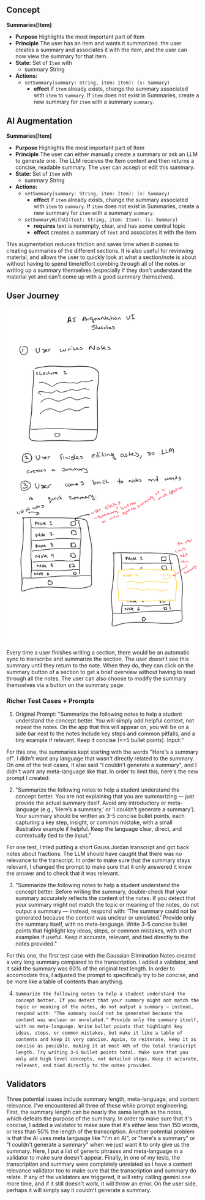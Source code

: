 ## Concept
**Summaries[Item]**
- **Purpose** Highlights the most important part of Item
- **Principle** The user has an item and wants it summarized.  the user creates a summary and associates it with the item, and the user can now view the summary for that item.
- **State:** Set of `Item` with 
    - summary String  
- **Actions:**
    - `setSummary(summary: String, item: Item): (s: Summary)`
        - **effect** if `item` already exists, change the summary associated with `item` to `summary`.  If `item` does not exist in Summaries, create a new summary for `item` with a summary `summary`.

## AI Augmentation
**Summaries[Item]**
- **Purpose** Highlights the most important part of Item
- **Principle** The user can either manually create a summary or ask an LLM to generate one. The LLM receives the Item content and then returns a concise, readable summary. The user can accept or edit this summary.
- **State:** Set of `Item` with 
    - summary String  
- **Actions:**
    - `setSummary(summary: String, item: Item): (s: Summary)`
        - **effect** if `item` already exists, change the summary associated with `item` to `summary`.  If `item` does not exist in Summaries, create a new summary for `item` with a summary `summary`.
    - `setSummaryWithAI(text: String, item: Item): (s: Summary)`
        - **requires** text is nonempty, clear, and has some central topic
        - **effect** creates a summary of `text` and associates it with the item


This augmentation reduces friction and saves time when it comes to creating summaries of the different sections.  It is also useful for reviewing material, and allows the user to quickly look at what a section/note is about without having to spend time/effort combing through all of the notes or writing up a summary themselves (especially if they don't understand the material yet and can't come up with a good summary themselves).


## User Journey

![User Journey](./userJourney.PNG)

Every time a user finishes writing a section, there would be an automatic sync to transcribe and summarize the section.  The user doesn't see this summary until they return to the note. When they do, they can click on the summary button of a section to get a brief overview without having to read through all the notes. The user can also choose to modify the summary themselves via a button on the summary page.


### Richer Test Cases + Prompts
1. Original Prompt: "Summarize the following notes to help a student understand the concept better. You will simply add helpful context, not repeat the notes.  On the app that this will appear on, you will be on a side bar next to the notes Include key steps and common pitfalls, and a tiny example if relevant.  Keep it concise (<=5 bullet points). Input:"

For this one, the summaries kept starting with the words "Here's a summary of".  I didn't want any language that wasn't directly related to the summary.  On one of the test cases, it also said "I couldn't generate a summary", and I didn't want any meta-language like that.  In order to limit this, here's the new prompt I created:

2. "Summarize the following notes to help a student understand the concept better. You are not explaining that you are summarizing — just provide the actual summary itself. Avoid any introductory or meta-language (e.g., ‘Here’s a summary,’ or ‘I couldn’t generate a summary’). Your summary should be written as 3–5 concise bullet points, each capturing a key step, insight, or common mistake, with a small illustrative example if helpful. Keep the language clear, direct, and contextually tied to the input."


For one test, I tried putting a short Gauss Jordan transcript and got back notes about fractions.  The LLM should have caught that there was no relevance to the transcript.  In order to make sure that the summary stays relevant, I changed the prompt to make sure that it only answered it knew the answer and to check that it was relevant.


3. "Summarize the following notes to help a student understand the concept better. Before writing the summary, double-check that your summary accurately reflects the content of the notes. If you detect that your summary might not match the topic or meaning of the notes, do not output a summary — instead, respond with: ‘The summary could not be generated because the content was unclear or unrelated.’ Provide only the summary itself, with no meta-language. Write 3–5 concise bullet points that highlight key ideas, steps, or common mistakes, with short examples if useful. Keep it accurate, relevant, and tied directly to the notes provided."

For this one, the first test case with the Gaussian Elimination Notes created a very long summary compared to the transcription.  I added a validator, and it said the summary was 60% of the original text length.  In order to accomodate this, I adjusted the prompt to specifically try to be concise, and be more like a table of contents than anything.

4. `Summarize the following notes to help a student understand the concept better. If you detect that your summary might not match the topic or meaning of the notes, do not output a summary — instead, respond with: "The summary could not be generated because the content was unclear or unrelated." Provide only the summary itself, with no meta-language. Write bullet points that highlight key ideas, steps, or common mistakes, but make it like a table of contents and keep it very concise. Again, to reiterate, keep it as concise as possible, making it at most 40% of the total transcript length. Try writing 3–5 bullet points total. Make sure that you only add high level concepts, not detailed steps. Keep it accurate, relevant, and tied directly to the notes provided.`


## Validators
Three potential issues include summary length, meta-language, and content relevance.  I've encountered all three of these while prompt engineering.  First, the summary length can be nearly the same length as the notes, which defeats the purpose of the summary.  In order to make sure that it's concise, I added a validator to make sure that it's either less than 150 words, or less than 50% the length of the transcription.  Another potential problem is that the AI uses meta language like "I'm an AI", or "here's a summary" or "I couldn't generate a summary" when we just want it to only give us the summary.  Here, I put a list of generic phrases and meta-language in a validator to make sure doesn't appear.  Finally, in one of my tests, the transcription and summary were completely unrelated so I have a content relevance validator too to make sure that the transcription and summary do relate.  If any of the validators are triggered, it will retry calling gemini one more time, and if it still doesn't work, it will throw an error.  On the user side, perhaps it will simply say it couldn't generate a summary.
